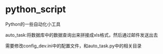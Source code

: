 # python_script
Python的一些自动化小工具

auto_task:将数据库中的数据查询出来拼接成xls格式，然后通过邮件发送出去

需要修改config_dev.ini中的配置文件，和auto_task.py中的相关目录
